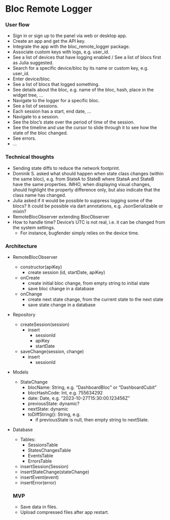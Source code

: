 # Bloc Remote Logger

### User flow

- Sign in or sign up to the panel via web or desktop app.
- Create an app and get the API key.
- Integrate the app with the bloc_remote_logger package.
- Associate custom keys with logs, e.g. user_id.
- See a list of devices that have logging enabled / See a list of blocs first as Julia suggested.
- Search for a specific device/bloc by its name or custom key, e.g. user_id.
- Enter device/bloc.
- See a list of blocs that logged something.
- See details about the bloc, e.g. name of the bloc, hash, place in the widget tree, …
- Navigate to the logger for a specific bloc.
- See a list of sessions.
- Each session has a start, end date, …
- Navigate to a session.
- See the bloc’s state over the period of time of the session.
- See the timeline and use the cursor to slide through it to see how the state of the bloc changed.
- See errors.
- …

### Technical thoughts

- Sending state diffs to reduce the network footprint.
- Dominik S. asked what should happen when state class changes (within the same bloc), e.g. from StateA to StateB where StateA and StateB have the same properties. IMHO, when displaying visual changes, should highlight the property difference only, but also indicate that the class name has changed.
- Julia asked if it would be possible to suppress logging some of the blocs? It could be possible via dart annotations, e.g. JsonSerializable or mixin?
- RemoteBlocObserver extending BlocObserver
- How to handle time? Device’s UTC is not real, i.e. it can be changed from the system settings.
    - For instance, bugfender simply relies on the device time.

### Architecture

- RemoteBlocObserver
    - constructor(apiKey)
        - create session (id, startDate, apiKey)
    - onCreate
        - create initial bloc change, from empty string to initial state
        - save bloc change in a database
    - onChange
        - create next state change, from the current state to the next state
        - save state change in a database
- Repository
    - createSession(session)
        - insert
            - sessionId
            - apiKey
            - startDate
    - saveChange(session, change)
        - insert
            - sessionId
- Models
    - StateChange
        - blocName: String, e.g. “DashboardBloc” or “DashboardCubit”
        - blocHashCode: Int, e.g. 755634292
        - date: Date, e.g. “2023-10-27T15:30:00.123456Z”
        - previousState: dynamic?
        - nextState: dynamic
        - toDiffString(): String, e.g.
            - if previousState is null, then empty string to nextState.
- Database
    - Tables:
        - SessionsTable
        - StatesChangesTable
        - EventsTable
        - ErrorsTable
    - insertSession(Session)
    - insertStateChange(stateChange)
    - insertEvent(event)
    - insertError(error)
    
    ### MVP
    
    - Save data in files.
    - Upload compressed files after app restart.